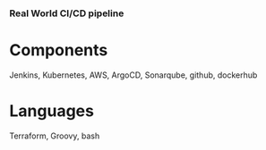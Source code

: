 ### Real World CI/CD pipeline
# Components
Jenkins, Kubernetes, AWS, ArgoCD, Sonarqube, github, dockerhub

# Languages
Terraform, Groovy, bash

